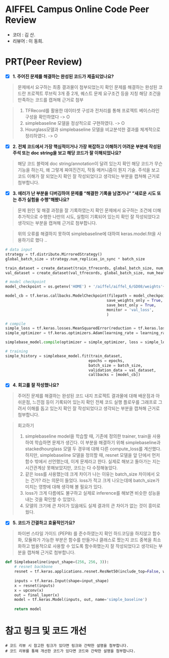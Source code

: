 # AIFFEL Campus Online Code Peer Review

- 코더 : 김 산.
- 리뷰어 : 이 동희.


# PRT(Peer Review)
- [x]  **1. 주어진 문제를 해결하는 완성된 코드가 제출되었나요?**

> 문제에서 요구하는 최종 결과물이 첨부되었는지 확인
> 문제를 해결하는 완성된 코드란 프로젝트 루브릭 3개 중 2개, 
> 퀘스트 문제 요구조건 등을 지칭
> 해당 조건을 만족하는 코드를 캡쳐해 근거로 첨부

> 1. TFRecord를 활용한 데이터셋 구성과 전처리를 통해 프로젝트 베이스라인 구성을 확인하였다 -> O
> 2. simplebaseline 모델을 정상적으로 구현하였다. -> O
> 3. Hourglass모델과 simplebaseline 모델을 비교분석한 결과를 체계적으로 정리하였다. ->  O
    
- [x]  **2. 전체 코드에서 가장 핵심적이거나 가장 복잡하고 이해하기 어려운 부분에 작성된 
주석 또는 doc string을 보고 해당 코드가 잘 이해되었나요?**

> 해당 코드 블럭에 doc string/annotation이 달려 있는지 확인
> 해당 코드가 무슨 기능을 하는지, 왜 그렇게 짜여진건지, 작동 메커니즘이 뭔지 기술.
> 주석을 보고 코드 이해가 잘 되었는지 확인
> 잘 작성되었다고 생각되는 부분을 캡쳐해 근거로 첨부합니다.
        
- [x]  **3. 에러가 난 부분을 디버깅하여 문제를 “해결한 기록을 남겼거나” 
”새로운 시도 또는 추가 실험을 수행”해봤나요?**

> 문제 원인 및 해결 과정을 잘 기록하였는지 확인
> 문제에서 요구하는 조건에 더해 추가적으로 수행한 나만의 시도, 
> 실험이 기록되어 있는지 확인
> 잘 작성되었다고 생각되는 부분을 캡쳐해 근거로 첨부합니다.

> 위의 오류를 해결하지 못하여 simplebaseline에 대하여 keras.model.fit을 사용하기로 했다 ..
```py
# data input
strategy = tf.distribute.MirroredStrategy()
global_batch_size = strategy.num_replicas_in_sync * batch_size

train_dataset = create_dataset(train_tfrecords, global_batch_size, num_heatmap, is_train=True)
val_dataset = create_dataset(val_tfrecords, global_batch_size, num_heatmap, is_train=False)

# model checkpoint
model_checkpoint = os.getenv('HOME') + '/aiffel/aiffel_6/GD08/weights'+ '/simple_model-epoch-{epoch:02d}-loss-{val_loss:.4f}.h5'

model_cb = tf.keras.callbacks.ModelCheckpoint(filepath = model_checkpoint,
                                             save_weights_only = True,
                                             save_best_only = True,
                                             monitor = 'val_loss',
                                             )

# compile
simple_loss = tf.keras.losses.MeanSquaredError(reduction = tf.keras.losses.Reduction.NONE)
simple_optimizer = tf.keras.optimizers.Adam(learning_rate = learning_rate)

simplebase_model.compile(optimizer = simple_optimizer, loss = simple_loss)

# training
simple_history = simplebase_model.fit(train_dataset,
                                     epochs = epochs,
                                     batch_size = batch_size,
                                     validation_data = val_dataset,
                                     callbacks = [model_cb])
```
        
- [x]  **4. 회고를 잘 작성했나요?**

> 주어진 문제를 해결하는 완성된 코드 내지 프로젝트 결과물에 대해
> 배운점과 아쉬운점, 느낀점 등이 기록되어 있는지 확인
> 전체 코드 실행 플로우를 그래프로 그려서 이해를 돕고 있는지 확인
> 잘 작성되었다고 생각되는 부분을 캡쳐해 근거로 첨부합니다.

> 회고하기
> 1. simplebaseline model을 학습할 때, 기존에 정의한 trainer, train을 사용하여 학습하면 문제가 생긴다. 이 부분을 해결하기 위해 simplebaseline과 stackedhourglass 모델 두 경우에 대해 다른 compute_loss를 계산했다. 하지만, simplebaseline 모델을 정의할 때, resnet 모델을 앞 단에서 먼저 함수 밖에서 선언했는데, 이게 문제라고 한다. 실제로 해보고 돌아가는 지는 시간관계상 못해보았지만, 코드는 다 수정해놓았다.
> 2. 같은 loss를 사용했는데 크게 차이가 나는 이유는 batch_size 차이에서 오는 건가? 라는 의문이 들었다. loss가 적고 크게 나오는데에 batch_size가 미치는 영향에 대해 생각해 볼 필요가 있다.
> 3. loss가 크게 다름에도 불구하고 실제로 inference를 해보면 비슷한 성능을 내는 것을 확인할 수 있었다.
> 4. 모델의 크기에 큰 차이가 있음에도 실제 결과의 큰 차이가 없는 것이 흥미로웠다.


- [x]  **5. 코드가 간결하고 효율적인가요?**

> 파이썬 스타일 가이드 (PEP8) 를 준수하였는지 확인
> 하드코딩을 하지않고 함수화, 모듈화가 가능한 부분은 함수를 만들거나 클래스로 짰는지
> 코드 중복을 최소화하고 범용적으로 사용할 수 있도록 함수화했는지
> 잘 작성되었다고 생각되는 부분을 캡쳐해 근거로 첨부합니다.

```py
def Simplebaseline(input_shape=(256, 256, 3)):
    # resnet backbone
    resnet = tf.keras.applications.resnet.ResNet50(include_top=False, weights='imagenet')
                                                   
    inputs = tf.keras.Input(shape=input_shape)
    x = resnet(inputs)
    x = upconv(x)
    out = final_layer(x)
    model = tf.keras.Model(inputs, out, name='simple_baseline')
    
    return model
```

# 참고 링크 및 코드 개선
```
# 코드 리뷰 시 참고한 링크가 있다면 링크와 간략한 설명을 첨부합니다.
# 코드 리뷰를 통해 개선한 코드가 있다면 코드와 간략한 설명을 첨부합니다.
```
